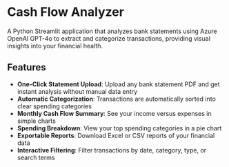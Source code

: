 # Cash Flow Analyzer

A Python Streamlit application that analyzes bank statements using Azure OpenAI GPT-4o to extract and categorize transactions, providing visual insights into your financial health.

## Features

- **One-Click Statement Upload**: Upload any bank statement PDF and get instant analysis without manual data entry
- **Automatic Categorization**: Transactions are automatically sorted into clear spending categories
- **Monthly Cash Flow Summary**: See your income versus expenses in simple charts
- **Spending Breakdown**: View your top spending categories in a pie chart
- **Exportable Reports**: Download Excel or CSV reports of your financial data
- **Interactive Filtering**: Filter transactions by date, category, type, or search terms
